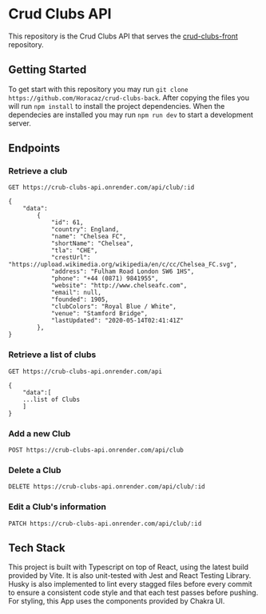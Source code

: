 # Crud Clubs API

This repository is the Crud Clubs API that serves the [crud-clubs-front](https://github.com/Horacaz/crud-clubs-front) repository.

## Getting Started

To get start with this repository you may run `git clone https://github.com/Horacaz/crud-clubs-back`. After copying the files you will run `npm install` to install the project dependencies. When the dependecies are installed you may run `npm run dev` to start a development server.

## Endpoints

### Retrieve a club

`GET https://crub-clubs-api.onrender.com/api/club/:id`

```
{
    "data":
        {
            "id": 61,
            "country": England,
            "name": "Chelsea FC",
            "shortName": "Chelsea",
            "tla": "CHE",
            "crestUrl": "https://upload.wikimedia.org/wikipedia/en/c/cc/Chelsea_FC.svg",
            "address": "Fulham Road London SW6 1HS",
            "phone": "+44 (0871) 9841955",
            "website": "http://www.chelseafc.com",
            "email": null,
            "founded": 1905,
            "clubColors": "Royal Blue / White",
            "venue": "Stamford Bridge",
            "lastUpdated": "2020-05-14T02:41:41Z"
        },
}
```

### Retrieve a list of clubs

`GET https://crub-clubs-api.onrender.com/api`

```
{
    "data":[
    ...list of Clubs
    ]
}
```

### Add a new Club

`POST https://crub-clubs-api.onrender.com/api/club`

### Delete a Club

`DELETE https://crub-clubs-api.onrender.com/api/club/:id`

### Edit a Club's information

`PATCH https://crub-clubs-api.onrender.com/api/club/:id`

## Tech Stack

This project is built with Typescript on top of React, using the latest build provided by Vite. It is also unit-tested with Jest and React Testing Library. Husky is also implemented to lint every stagged files before every commit to ensure a consistent code style and that each test passes before pushing. For styling, this App uses the components provided by Chakra UI.
